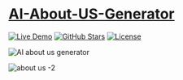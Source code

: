 # [AI-About-US-Generator](https://github.com/rocksk/AI-About-US-Generator/)

[![Live Demo](https://img.shields.io/badge/Demo-Live%20Demo-brightgreen)](https://allaiprompts.net/ai-tools/ai-about-us-generator/)
[![GitHub Stars](https://img.shields.io/github/stars/rocksk/AI-About-US-Generator?style=social)](https://github.com/hiiamrohit/ai-astrologer)
[![License](https://img.shields.io/badge/License-MIT-blue)](LICENSE)


![AI about us generator](https://github.com/user-attachments/assets/bed65802-25d8-430c-a36d-1902bf11cdbd)


![about us -2](https://github.com/user-attachments/assets/2f9c965d-0b44-4cca-bb60-00b58bf46c41)

